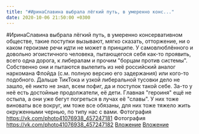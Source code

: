 ```yaml
---
title: "#ИринаСлавина выбрала лёгкий путь, в умеренно конс..."
date: 2020-10-06 21:50:00 +0300
---
```


#ИринаСлавина выбрала лёгкий путь, в умеренно консервативном обществе, такие поступки вызывают, мягко сказать, отторжение, ни о каком героизме речи идти не может в принципе. У самовлюблённого и довольно эгоистичного человека, пытающегося себя как-то проявить, всего одна дорога, к либералам и прочим "борцам против системы". Собственно они и пытаются вылепить из неё российский аналог наркомана Флойда (с.м. полную версию его задержания) или кого-то подобного. Дальше ТикТока и узкой либеральной тусовки дело не зашло, её никто не знал, всем пофиг, да и поступок такой себе. За-то у неё есть достойные продолжатели, её дети. Главная "героиня" ещё не остыла, а они уже бегут погреться в лучах её "славы". У них тоже виноваты все вокруг, им тоже все обязаны, для них тоже тяжело жить окруженными чернью, по типу нас с вами.
Фотография
<a class="vk-attach" href="https://vk.com/photo41076938_457247181">https://vk.com/photo41076938_457247181</a>
Фотография
<a class="vk-attach" href="https://vk.com/photo41076938_457247182">https://vk.com/photo41076938_457247182</a>
<a class="vk-attach" href="https://vk.com/photo41076938_457247181">Вложение</a>
<a class="vk-attach" href="https://vk.com/photo41076938_457247182">Вложение</a>

